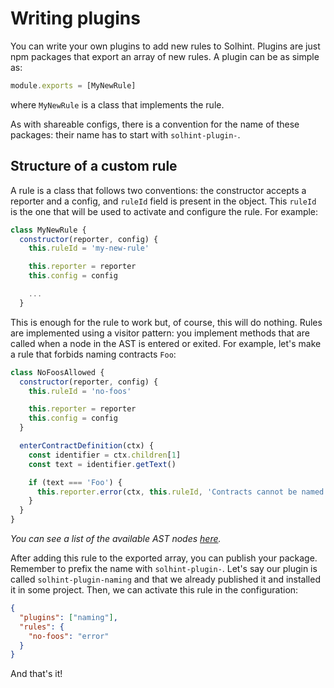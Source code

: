 # Writing plugins

You can write your own plugins to add new rules to Solhint. Plugins are just npm packages that export an array of new rules. A plugin can be as simple as:

```javascript
module.exports = [MyNewRule]
```

where `MyNewRule` is a class that implements the rule.

As with shareable configs, there is a convention for the name of these packages: their name has to start with `solhint-plugin-`.

## Structure of a custom rule

A rule is a class that follows two conventions: the constructor accepts a reporter and a config, and `ruleId` field is present in the object. This `ruleId` is the one that will be used to activate and configure the rule. For example:

```javascript
class MyNewRule {
  constructor(reporter, config) {
    this.ruleId = 'my-new-rule'

    this.reporter = reporter
    this.config = config

    ...
  }
```

This is enough for the rule to work but, of course, this will do nothing. Rules are implemented using a visitor pattern: you implement methods that are called when a node in the AST is entered or exited. For example, let's make a rule that forbids naming contracts `Foo`:

```javascript
class NoFoosAllowed {
  constructor(reporter, config) {
    this.ruleId = 'no-foos'

    this.reporter = reporter
    this.config = config
  }

  enterContractDefinition(ctx) {
    const identifier = ctx.children[1]
    const text = identifier.getText()

    if (text === 'Foo') {
      this.reporter.error(ctx, this.ruleId, 'Contracts cannot be named "Foo"')
    }
  }
}
```

_You can see a list of the available AST nodes [here](https://github.com/solidityj/solidity-antlr4/blob/master/Solidity.g4)._

After adding this rule to the exported array, you can publish your package. Remember to prefix the name with `solhint-plugin-`. Let's say our plugin is called `solhint-plugin-naming` and that we already published it and installed it in some project. Then, we can activate this rule in the configuration:

```json
{
  "plugins": ["naming"],
  "rules": {
    "no-foos": "error"
  }
}
```

And that's it!
